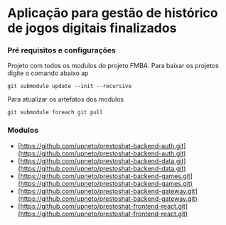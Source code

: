 # Aplicação para gestão de histórico de jogos digitais finalizados

### Pré requisitos e configurações

Projeto com todos os modulos do projeto FMBA. Para baixar os projetos digite o comando abaixo ap

    git submodule update --init --recursive
    
Para atualizar os artefatos dos modulos

    git submodule foreach git pull     

### Modulos

* [https://github.com/upneto/prestoshat-backend-auth.git](https://github.com/upneto/prestoshat-backend-auth.git)
* [https://github.com/upneto/prestoshat-backend-data.git](https://github.com/upneto/prestoshat-backend-data.git)
* [https://github.com/upneto/prestoshat-backend-games.git](https://github.com/upneto/prestoshat-backend-games.git)
* [https://github.com/upneto/prestoshat-backend-gateway.git](https://github.com/upneto/prestoshat-backend-gateway.git)
* [https://github.com/upneto/prestoshat-frontend-react.git](https://github.com/upneto/prestoshat-frontend-react.git)
